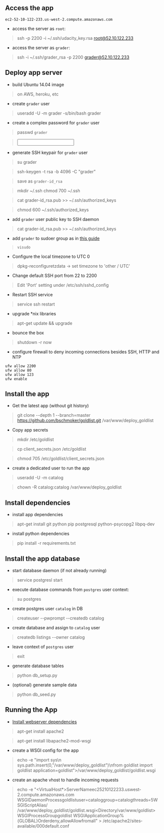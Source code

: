 
## Access the app
`ec2-52-10-122-233.us-west-2.compute.amazonaws.com`

- access the server as `root`:
> ssh -p 2200 -i ~/.ssh/udacity_key.rsa root@52.10.122.233

- access the server as `grader`:
> ssh -i ~/.ssh/grader_rsa -p 2200 grader@52.10.122.233

## Deploy app server

- build Ubuntu 14.04 image
> on AWS, heroku, etc

- create `grader` user
> useradd -U -m grader -s/bin/bash grader 

- create a complex password for `grader` user
> passwd `grader` 

> <input password>

- generate SSH keypair for `grader` user
> su grader

> ssh-keygen -t rsa -b 4096 -C "grader" 

> save as `grader-id_rsa`

> mkdir ~/.ssh chmod 700 ~/.ssh

> cat grader-id_rsa.pub >> ~/.ssh/authorized_keys  

> chmod 600 ~/.ssh/authorized_keys 


- add `grader` user public key to SSH daemon
> cat grader-id_rsa.pub >> ~/.ssh/authorized_keys

- add `grader` to sudoer group as in [this guide](https://access.redhat.com/documentation/en-US/Red_Hat_Enterprise_Linux_OpenStack_Platform/2/html/Getting_Started_Guide/ch02s03.html)
> `visudo`

- Configure the local timezone to UTC 0 
 > dpkg-reconfiguretzdata -> set timezone to 'other / UTC' 

- Change default SSH port from 22 to 2200 
> Edit 'Port' setting under /etc/ssh/sshd_config 

- Restart SSH service
> service ssh restart

- upgrade *nix libraries
 > apt-get update && upgrade

- bounce the box
> shutdown -r now

- configure firewall to deny incoming connections besides SSH, HTTP and NTP

```
ufw allow 2200
ufw allow 80
ufw allow 123
ufw enable
```

## Install the app

- Get the latest app (without git history)

> git clone --depth 1 --branch=master https://github.com/bschmoker/goldlist.git /var/www/deploy_goldlist 

- Copy app secrets

> mkdir /etc/goldlist

> cp client_secrets.json /etc/goldlist

> chmod 705 /etc/goldlist/client_secrets.json

- create a dedicated user to run the app  

 > useradd -U -m catalog 

 > chown -R catalog:catalog /var/www/deploy_goldlist


## Install dependencies
- install app dependencies

> apt-get install git python pip postgresql python-psycopg2 libpq-dev 

- install python dependencies 

> pip install -r requirements.txt 

## Install the app database

- start database daemon (if not already running)

> service postgresl start

- execute database commands from `postgres` user context:

> su postgres

- create postgres user `catalog` in DB

> createuser --pwprompt --createdb catalog

> <enter password>

- create database and assign to `catalog` user

> createdb listings --owner catalog

- leave context of `postgres` user
> exit

- generate database tables

> python db_setup.py

- (optional) generate sample data

> python db_seed.py

## Running the App
- [Install webserver dependencies](http://flask.pocoo.org/docs/0.10/deploying/mod_wsgi/)

> apt-get install apache2 

> apt-get install libapache2-mod-wsgi

- create a WSGI config for the app
 
> echo -e "import sys\n sys.path.insert(0,"/var/www/deploy_goldlist")\nfrom goldlist import goldlist application=goldlist">/var/www/deploy_goldlist/goldlist.wsgi


- create an apache vhost to handle incoming requests
> echo -e "<VirtualHost*>ServerNameec2­52­10­122­233.us­west­2.compute.amazonaws.com
WSGIDaemonProcessgoldlistuser=cataloggroup=catalogthreads=5WSGIScriptAlias/
/var/www/deploy_goldlist/goldlist.wsgi<Directory/var/www/goldlist>WSGIProcessGroupgoldlist
WSGIApplicationGroup%{GLOBAL}Orderdeny,allowAllowfromall</Directory></VirtualHost>" >
/etc/apache2/sites­available/000­default.conf
```




